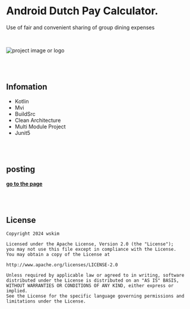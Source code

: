 # Android Dutch Pay Calculator.

Use of fair and convenient sharing of group dining expenses

<br>

![project image or logo](https://img1.daumcdn.net/thumb/R1280x0/?scode=mtistory2&fname=https%3A%2F%2Fblog.kakaocdn.net%2Fdn%2FcA2usv%2FbtsCw9NjObE%2FNQuzFttXhLZcaXS38iZuGk%2Fimg.jpg)<br>

<br><br>

## Infomation

- Kotlin
- Mvi
- BuildSrc
- Clean Architecture
- Multi Module Project
- Junit5

<br><br>

## posting
__[go to the page](https://victorywskim.tistory.com/38)__

<br><br>

## License 
 ```code
Copyright 2024 wskim

Licensed under the Apache License, Version 2.0 (the "License");
you may not use this file except in compliance with the License.
You may obtain a copy of the License at

http://www.apache.org/licenses/LICENSE-2.0

Unless required by applicable law or agreed to in writing, software
distributed under the License is distributed on an "AS IS" BASIS,
WITHOUT WARRANTIES OR CONDITIONS OF ANY KIND, either express or implied.
See the License for the specific language governing permissions and
limitations under the License.
```
